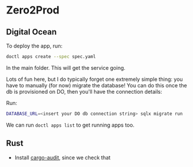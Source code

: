 # Zero2Prod

## Digital Ocean

To deploy the app, run:

```sh
doctl apps create --spec spec.yaml
```
In the main folder. This will get the service going.

Lots of fun here, but I do typically forget one extremely simple thing: you have to manually (for now) migrate the database! You can do this once the db is provisioned on DO, then you'll have the connection details:

Run: 

```sh
DATABASE_URL=<insert your DO db connection string> sqlx migrate run
```

We can run `doctl apps list` to get running apps too.

## Rust

- Install [cargo-audit](https://github.com/RustSec/cargo-audit), since we check that
